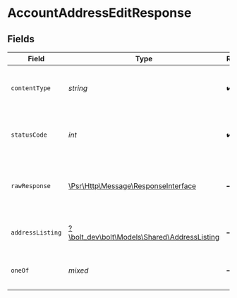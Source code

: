 # AccountAddressEditResponse


## Fields

| Field                                                                                                        | Type                                                                                                         | Required                                                                                                     | Description                                                                                                  |
| ------------------------------------------------------------------------------------------------------------ | ------------------------------------------------------------------------------------------------------------ | ------------------------------------------------------------------------------------------------------------ | ------------------------------------------------------------------------------------------------------------ |
| `contentType`                                                                                                | *string*                                                                                                     | :heavy_check_mark:                                                                                           | HTTP response content type for this operation                                                                |
| `statusCode`                                                                                                 | *int*                                                                                                        | :heavy_check_mark:                                                                                           | HTTP response status code for this operation                                                                 |
| `rawResponse`                                                                                                | [\Psr\Http\Message\ResponseInterface](https://www.php-fig.org/psr/psr-7/#33-psrhttpmessageresponseinterface) | :heavy_minus_sign:                                                                                           | Raw HTTP response; suitable for custom response parsing                                                      |
| `addressListing`                                                                                             | [?\bolt_dev\bolt\Models\Shared\AddressListing](../../Models/Shared/AddressListing.md)                        | :heavy_minus_sign:                                                                                           | The address was successfully edited                                                                          |
| `oneOf`                                                                                                      | *mixed*                                                                                                      | :heavy_minus_sign:                                                                                           | The address is invalid and cannot be added                                                                   |